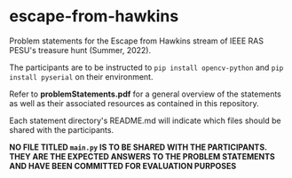 # escape-from-hawkins

Problem statements for the Escape from Hawkins stream of IEEE RAS PESU's treasure hunt (Summer, 2022).

The participants are to be instructed to `pip install opencv-python` and `pip install pyserial` on their environment.

Refer to **problemStatements.pdf** for a general overview of the statements as well as their associated resources as contained in this repository.

Each statement directory's README.md will indicate which files should be shared with the participants.

**NO FILE TITLED `main.py` IS TO BE SHARED WITH THE PARTICIPANTS. THEY ARE THE EXPECTED ANSWERS TO THE PROBLEM STATEMENTS AND HAVE BEEN COMMITTED FOR EVALUATION PURPOSES**
